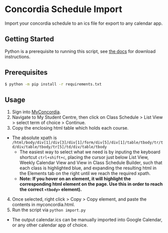 # Concordia Schedule Import

Import your concordia schedule to an ics file for export to any calendar app.

## Getting Started

Python is a prerequisite to running this script, see [the docs](https://www.python.org/downloads/) for download instructions.

## Prerequisites

```bash
$ python -m pip install -r requirements.txt
```

## Usage

1. Sign into [MyConcordia](https://my.concordia.ca/).
2. Navigate to My Student Centre, then click on Class Schedule > List View > select term of choice > Continue.
3. Copy the enclosing html table which holds each course.
  - The absolute xpath is `/html/body/div[1]/div[3]/div[1]/form/div[5]/div[1]/table/tbody/tr/td/div/table/tbody/tr[5]/td/div/table/tbody`
	- The easiest way to select what we need is by inputing the keyboard shortcut `ctrl+shift+c`, placing the cursor just below List View, Weekly Calendar View and View in Class Schedule Builder, such that each class is highlighted blue, and expanding the resulting html in the Elements tab on the right until we reach the required xpath.
    - **Note: If you hover on an element, it will highlight the corresponding html element on the page. Use this in order to reach the correct `<tbody>` element).**
4. Once selected, right click > Copy > Copy element, and paste the contents in myconcordia.html.
5. Run the script via `python import.py`
  - The output calendar.ics can be manually imported into Google Calendar, or any other calendar app of choice.
